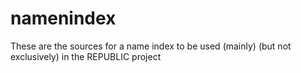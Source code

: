 # namenindex

These are the sources for a name index to be used (mainly) (but not exclusively) in the REPUBLIC project
